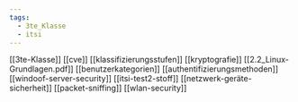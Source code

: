 ```yaml
---
tags:
  - 3te_Klasse
  - itsi
---
```

[[3te-Klasse]]
[[cve]]
[[klassifizierungsstufen]]
[[kryptografie]]
[[2.2_Linux-Grundlagen.pdf]]
[[benutzerkategorien]]
[[authentifizierungsmethoden]]
[[windoof-server-security]]
[[itsi-test2-stoff]]
[[netzwerk-geräte-sicherheit]]
[[packet-sniffing]]
[[wlan-security]]
